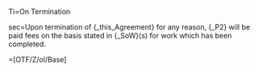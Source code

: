 Ti=On Termination

sec=Upon termination of {_this_Agreement} for any reason, {_P2} will be paid fees on the basis stated in {_SoW}(s) for work which has been completed.

=[OTF/Z/ol/Base]
